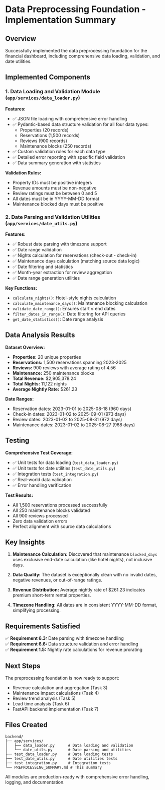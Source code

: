 # Data Preprocessing Foundation - Implementation Summary

## Overview

Successfully implemented the data preprocessing foundation for the financial dashboard, including comprehensive data loading, validation, and date utilities.

## Implemented Components

### 1. Data Loading and Validation Module (`app/services/data_loader.py`)

**Features:**
- ✅ JSON file loading with comprehensive error handling
- ✅ Pydantic-based data structure validation for all four data types:
  - Properties (20 records)
  - Reservations (1,500 records) 
  - Reviews (900 records)
  - Maintenance blocks (250 records)
- ✅ Custom validation rules for each data type
- ✅ Detailed error reporting with specific field validation
- ✅ Data summary generation with statistics

**Validation Rules:**
- Property IDs must be positive integers
- Revenue amounts must be non-negative
- Review ratings must be between 0 and 5
- All dates must be in YYYY-MM-DD format
- Maintenance blocked days must be positive

### 2. Date Parsing and Validation Utilities (`app/services/date_utils.py`)

**Features:**
- ✅ Robust date parsing with timezone support
- ✅ Date range validation
- ✅ Nights calculation for reservations (check-out - check-in)
- ✅ Maintenance days calculation (matching source data logic)
- ✅ Date filtering and statistics
- ✅ Month-year extraction for review aggregation
- ✅ Date range generation utilities

**Key Functions:**
- `calculate_nights()`: Hotel-style nights calculation
- `calculate_maintenance_days()`: Maintenance blocking calculation
- `validate_date_range()`: Ensures start ≤ end dates
- `filter_dates_in_range()`: Date filtering for API queries
- `get_date_statistics()`: Date range analysis

## Data Analysis Results

**Dataset Overview:**
- **Properties:** 20 unique properties
- **Reservations:** 1,500 reservations spanning 2023-2025
- **Reviews:** 900 reviews with average rating of 4.56
- **Maintenance:** 250 maintenance blocks
- **Total Revenue:** $2,905,378.24
- **Total Nights:** 11,122 nights
- **Average Nightly Rate:** $261.23

**Date Ranges:**
- Reservation dates: 2023-01-01 to 2025-08-18 (960 days)
- Check-in dates: 2023-01-02 to 2025-09-01 (973 days)
- Review dates: 2023-01-02 to 2025-08-31 (972 days)
- Maintenance dates: 2023-01-02 to 2025-08-27 (968 days)

## Testing

**Comprehensive Test Coverage:**
- ✅ Unit tests for data loading (`test_data_loader.py`)
- ✅ Unit tests for date utilities (`test_date_utils.py`)
- ✅ Integration tests (`test_integration.py`)
- ✅ Real-world data validation
- ✅ Error handling verification

**Test Results:**
- All 1,500 reservations processed successfully
- All 250 maintenance blocks validated
- All 900 reviews processed
- Zero data validation errors
- Perfect alignment with source data calculations

## Key Insights

1. **Maintenance Calculation:** Discovered that maintenance `blocked_days` uses exclusive end-date calculation (like hotel nights), not inclusive days.

2. **Data Quality:** The dataset is exceptionally clean with no invalid dates, negative revenues, or out-of-range ratings.

3. **Revenue Distribution:** Average nightly rate of $261.23 indicates premium short-term rental properties.

4. **Timezone Handling:** All dates are in consistent YYYY-MM-DD format, simplifying processing.

## Requirements Satisfied

✅ **Requirement 6.3:** Date parsing with timezone handling  
✅ **Requirement 6.6:** Data structure validation and error handling  
✅ **Requirement 1.5:** Nightly rate calculations for revenue prorating  

## Next Steps

The preprocessing foundation is now ready to support:
- Revenue calculation and aggregation (Task 3)
- Maintenance impact calculations (Task 4)  
- Review trend analysis (Task 5)
- Lead time analysis (Task 6)
- FastAPI backend implementation (Task 7)

## Files Created

```
backend/
├── app/services/
│   ├── data_loader.py      # Data loading and validation
│   └── date_utils.py       # Date parsing and utilities
├── test_data_loader.py     # Data loading tests
├── test_date_utils.py      # Date utilities tests
├── test_integration.py     # Integration tests
└── PREPROCESSING_SUMMARY.md # This summary
```

All modules are production-ready with comprehensive error handling, logging, and documentation.